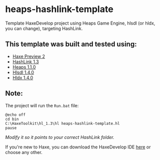 # heaps-hashlink-template
Template HaxeDevelop project using Heaps Game Engine, hlsdl (or hldx, you can change), targeting HashLink.

## This template was built and tested using:
* [Haxe Preview 2](https://haxe.org/download/version/4.0.0-preview.2/)  
* [HashLink 1.3](https://github.com/HaxeFoundation/hashlink/releases)
* [Heaps 1.1.0](https://lib.haxe.org/p/heaps)
* [Hlsdl 1.4.0](https://lib.haxe.org/p/hlsdl)
* [Hldx 1.4.0](https://lib.haxe.org/p/hldx)

## Note:
The project will run the `Run.bat` file:
```batch
@echo off
cd bin
C:\HaxeToolkit\hl_1.3\hl heaps-hashlink-template.hl
pause
```
*Modify it so it points to your correct HashLink folder.*

If you're new to Haxe, you can download the HaxeDevelop IDE [here](http://haxedevelop.org) or choose any other.

